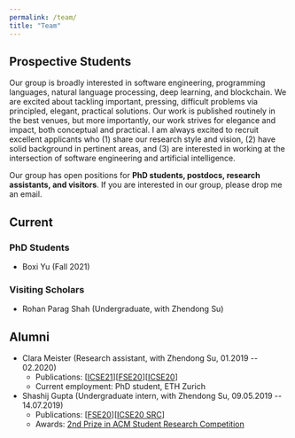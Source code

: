 ```yaml
---
permalink: /team/
title: "Team"
---
```

## Prospective Students
Our group is broadly interested in software engineering, programming languages, natural language processing, deep learning, and blockchain. We are excited about tackling important, pressing, difficult problems via principled, elegant, practical solutions. Our work is published routinely in the best venues, but more importantly, our work strives for elegance and impact, both conceptual and practical. I am always excited to recruit excellent applicants who (1) share our research style and vision, (2) have solid background in pertinent areas, and (3) are interested in working at the intersection of software engineering and artificial intelligence.

Our group has open positions for **PhD students, postdocs, research assistants, and visitors**. If you are interested in our group, please drop me an email.


<!-- <br/> -->

## Current
### PhD Students
- Boxi Yu (Fall 2021)

### Visiting Scholars
- Rohan Parag Shah (Undergraduate, with Zhendong Su)


<!-- <br/> -->

## Alumni
- Clara Meister (Research assistant, with Zhendong Su, 01.2019 -- 02.2020)
  - Publications: \[[ICSE21](./files/pdf/research/ICSE21.pdf)\]\[[FSE20](./files/pdf/research/ESECFSE20.pdf)\]\[[ICSE20](./files/pdf/research/ICSE20.pdf)\] 
  - Current employment: PhD student, ETH Zurich
- Shashij Gupta (Undergraduate intern, with Zhendong Su, 09.05.2019 -- 14.07.2019)
  - Publications: \[[FSE20](./files/pdf/research/ESECFSE20.pdf)\]\[[ICSE20 SRC](./files/pdf/research/ICSE20SRC.pdf)\]
  - Awards: [2nd Prize in ACM Student Research Competition](https://src.acm.org/winners/2021)

